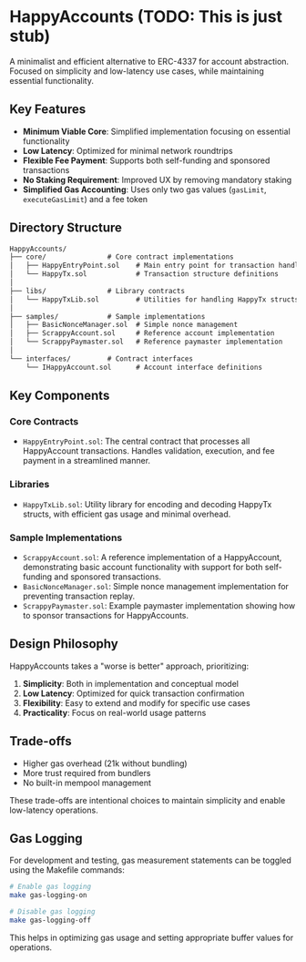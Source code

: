 # HappyAccounts (TODO: This is just stub)

A minimalist and efficient alternative to ERC-4337 for account abstraction. Focused on simplicity and low-latency use cases, while maintaining essential functionality.

## Key Features

- **Minimum Viable Core**: Simplified implementation focusing on essential functionality
- **Low Latency**: Optimized for minimal network roundtrips
- **Flexible Fee Payment**: Supports both self-funding and sponsored transactions
- **No Staking Requirement**: Improved UX by removing mandatory staking
- **Simplified Gas Accounting**: Uses only two gas values (`gasLimit`, `executeGasLimit`) and a fee token

## Directory Structure

```txt
HappyAccounts/
├── core/               # Core contract implementations
│   ├── HappyEntryPoint.sol    # Main entry point for transaction handling
│   └── HappyTx.sol            # Transaction structure definitions
│
├── libs/               # Library contracts
│   └── HappyTxLib.sol         # Utilities for handling HappyTx structs
│
├── samples/            # Sample implementations
│   ├── BasicNonceManager.sol  # Simple nonce management
│   ├── ScrappyAccount.sol     # Reference account implementation
│   └── ScrappyPaymaster.sol   # Reference paymaster implementation
│
└── interfaces/         # Contract interfaces
    └── IHappyAccount.sol      # Account interface definitions
```

## Key Components

### Core Contracts

- `HappyEntryPoint.sol`: The central contract that processes all HappyAccount transactions. Handles validation, execution, and fee payment in a streamlined manner.

### Libraries

- `HappyTxLib.sol`: Utility library for encoding and decoding HappyTx structs, with efficient gas usage and minimal overhead.

### Sample Implementations

- `ScrappyAccount.sol`: A reference implementation of a HappyAccount, demonstrating basic account functionality with support for both self-funding and sponsored transactions.
- `BasicNonceManager.sol`: Simple nonce management implementation for preventing transaction replay.
- `ScrappyPaymaster.sol`: Example paymaster implementation showing how to sponsor transactions for HappyAccounts.

## Design Philosophy

HappyAccounts takes a "worse is better" approach, prioritizing:

1. **Simplicity**: Both in implementation and conceptual model
2. **Low Latency**: Optimized for quick transaction confirmation
3. **Flexibility**: Easy to extend and modify for specific use cases
4. **Practicality**: Focus on real-world usage patterns

## Trade-offs

- Higher gas overhead (21k without bundling)
- More trust required from bundlers
- No built-in mempool management

These trade-offs are intentional choices to maintain simplicity and enable low-latency operations.

## Gas Logging

For development and testing, gas measurement statements can be toggled using the Makefile commands:

```bash
# Enable gas logging
make gas-logging-on

# Disable gas logging
make gas-logging-off
```

This helps in optimizing gas usage and setting appropriate buffer values for operations.
